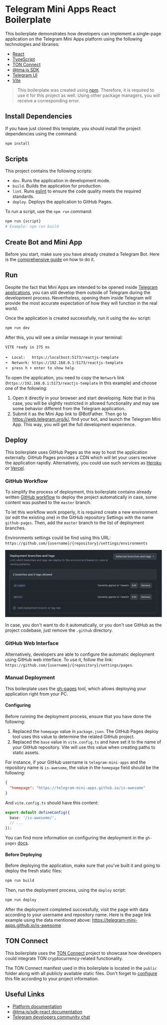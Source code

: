 # Telegram Mini Apps React Boilerplate

This boilerplate demonstrates how developers can implement a single-page application on the Telegram
Mini Apps platform using the following technologies and libraries:

- [React](https://react.dev/)
- [TypeScript](https://www.typescriptlang.org/)
- [TON Connect](https://docs.ton.org/develop/dapps/ton-connect/overview)
- [@tma.js SDK](https://docs.telegram-mini-apps.com/packages/tma-js-sdk)
- [Telegram UI](https://github.com/Telegram-Mini-Apps/TelegramUI)
- [Vite](https://vitejs.dev/)

> This boilerplate was created using [npm](https://www.npmjs.com/). Therefore, it is required to use
> it for this project as well. Using other package managers, you will receive a corresponding error.

## Install Dependencies

If you have just cloned this template, you should install the project dependencies using the
command:

```Bash
npm install
```

## Scripts

This project contains the following scripts:

- `dev`. Runs the application in development mode.
- `build`. Builds the application for production.
- `lint`. Runs [eslint](https://eslint.org/) to ensure the code quality meets the required
  standards.
- `deploy`. Deploys the application to GitHub Pages.

To run a script, use the `npm run` command:

```Bash
npm run {script}
# Example: npm run build
```

## Create Bot and Mini App

Before you start, make sure you have already created a Telegram Bot. Here is
the [comprehensive guide](https://docs.telegram-mini-apps.com/platform/creating-new-app) on how to
do it.

## Run

Despite the fact that Mini Apps are intended to be opened
inside [Telegram applications](https://docs.telegram-mini-apps.com/platform/about#supported-applications),
you can still develop them outside of Telegram during the development process. Nevertheless, opening
them inside Telegram will provide the most accurate expectation of how they will function in the
real world.

Once the application is created successfully, run it using the `dev` script:

```bash
npm run dev
```

After this, you will see a similar message in your terminal:

```bash
VITE ready in 275 ms

➜  Local:   https://localhost:5173/reactjs-template
➜  Network: https://192.168.0.1:5173/reactjs-template
➜  press h + enter to show help
```

To open the application, you need to copy the `Network`
link (`https://192.168.0.1:5173/reactjs-template` in this example) and choose one of the following:

1. Open it directly in your browser and start developing. Note that in this case, you will be
   slightly restricted in allowed functionality and may see some behavior different from the
   Telegram application.
2. Submit it as the Mini App link to @BotFather. Then go to https://web.telegram.org/k/, find your
   bot, and launch the Telegram Mini App. This way, you will get the full development experience.

## Deploy

This boilerplate uses GitHub Pages as the way to host the application externally. GitHub Pages
provides a CDN which will let your users receive the application rapidly. Alternatively, you could
use such services as [Heroku](https://www.heroku.com/) or [Vercel](https://vercel.com).

### GitHub Workflow

To simplify the process of deployment, this boilerplate contains already
written [GitHub workflow](.github/workflows/github-pages-deploy.yml) to deploy the project
automatically in case, some content was pushed to the `master` branch.

To let this workflow work properly, it is required create a new environment (or edit the existing
one) in the GitHub repository Settings with the name `github-pages`. Then, add the `master` branch
to the list of deployment branches.

Environments settings could be find using this
URL: `https://github.com/{username}/{repository}/settings/environments`

![img.png](.github/deployment-branches.png)

In case, you don't want to do it automatically, or you don't use GitHub as the project codebase,
just remove the `.github` directory.

### GitHub Web Interface

Alternatively, developers are able to configure the automatic deployment using GitHub web interface.
To use it, follow the link: `https://github.com/{username}/{repository}/settings/pages`.

### Manual Deployment

This boilerplate uses the [gh-pages](https://www.npmjs.com/package/gh-pages) tool, which allows
deploying your application right from your PC.

#### Configuring

Before running the deployment process, ensure that you have done the following:

1. Replaced the `homepage` value in `package.json`. The GitHub Pages deploy tool uses this value to
   determine the related GitHub project.
2. Replaced the `base` value in `vite.config.ts` and have set it to the name of your GitHub
   repository. Vite will use this value when creating paths to static assets.

For instance, if your GitHub username is `telegram-mini-apps` and the repository name
is `is-awesome`, the value in the `homepage` field should be the following:

```json
{
  "homepage": "https://telegram-mini-apps.github.io/is-awesome"
}
```

And `vite.config.ts` should have this content:

```ts
export default defineConfig({
  base: '/is-awesome/',
  // ...
});
```

You can find more information on configuring the deployment in the `gh-pages`
[docs](https://github.com/tschaub/gh-pages?tab=readme-ov-file#github-pages-project-sites).

#### Before Deploying

Before deploying the application, make sure that you've built it and going to deploy the fresh
static files:

```bash
npm run build
```

Then, run the deployment process, using the `deploy` script:

```Bash
npm run deploy
```

After the deployment completed successfully, visit the page with data according to your
username and repository name. Here is the page link example using the data mentioned above:
https://telegram-mini-apps.github.io/is-awesome

## TON Connect

This boilerplate uses the [TON Connect](https://docs.ton.org/develop/dapps/ton-connect/overview)
project to showcase how developers could integrate TON cryptocurrency-related functionality.

The TON Connect manifest used in this boilerplate is located in the `public` folder along with all
publicly available static files. Don't forget
to [configure](https://docs.ton.org/develop/dapps/ton-connect/manifest) this file according to your
project information.

## Useful Links

- [Platform documentation](https://docs.telegram-mini-apps.com/)
- [@tma.js/sdk-react documentation](https://docs.telegram-mini-apps.com/packages/tma-js-sdk-react)
- [Telegram developers community chat](https://t.me/devs)

